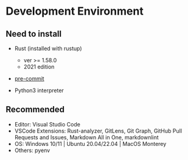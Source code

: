 # Development Environment

## Need to install

* Rust (installed with rustup)

  * ver >= 1.58.0
  * 2021 edition

* [pre-commit](https://pre-commit.com/)

* Python3 interpreter

## Recommended

* Editor: Visual Studio Code
* VSCode Extensions: Rust-analyzer, GitLens, Git Graph, GitHub Pull Requests and Issues, Markdown All in One, markdownlint
* OS: Windows 10/11 | Ubuntu 20.04/22.04 | MacOS Monterey
* Others: pyenv
